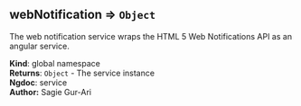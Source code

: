 <a name="webNotification"></a>

## webNotification ⇒ <code>Object</code>
The web notification service wraps the HTML 5 Web Notifications API as an angular service.

**Kind**: global namespace  
**Returns**: <code>Object</code> - The service instance  
**Ngdoc**: service  
**Author:** Sagie Gur-Ari  
